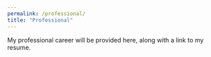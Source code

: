 ```yaml
---
permalink: /professional/
title: "Professional"
---
```


My professional career will be provided here, along with a link to my resume.